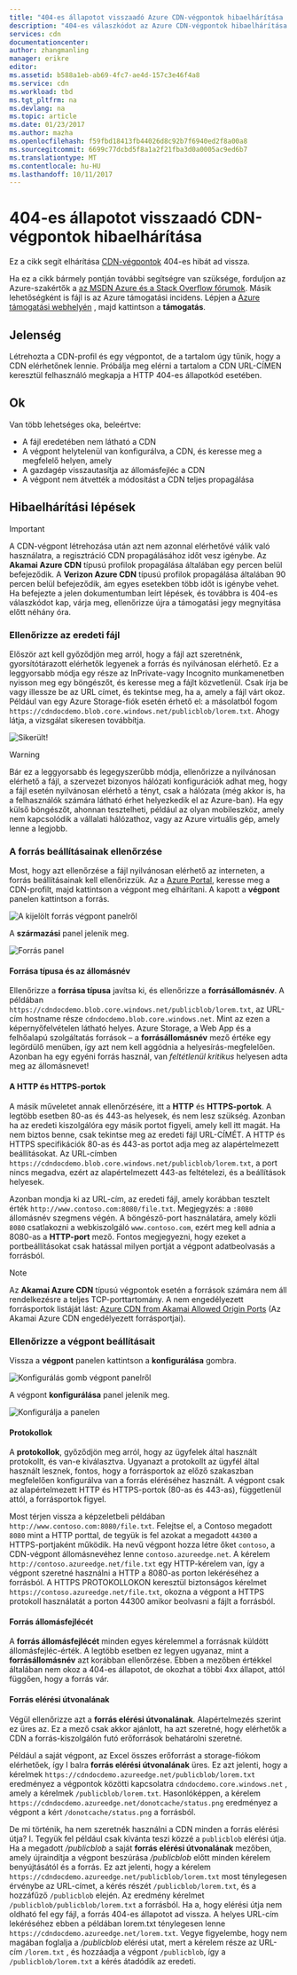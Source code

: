 ```yaml
---
title: "404-es állapotot visszaadó Azure CDN-végpontok hibaelhárítása |} Microsoft Docs"
description: "404-es válaszkódot az Azure CDN-végpontok hibaelhárítása."
services: cdn
documentationcenter: 
author: zhangmanling
manager: erikre
editor: 
ms.assetid: b588a1eb-ab69-4fc7-ae4d-157c3e46f4a8
ms.service: cdn
ms.workload: tbd
ms.tgt_pltfrm: na
ms.devlang: na
ms.topic: article
ms.date: 01/23/2017
ms.author: mazha
ms.openlocfilehash: f59fbd18413fb44026d8c92b7f6940ed2f8a00a8
ms.sourcegitcommit: 6699c77dcbd5f8a1a2f21fba3d0a0005ac9ed6b7
ms.translationtype: MT
ms.contentlocale: hu-HU
ms.lasthandoff: 10/11/2017
---
```

# <a name="troubleshooting-cdn-endpoints-returning-404-statuses"></a>404-es állapotot visszaadó CDN-végpontok hibaelhárítása
Ez a cikk segít elhárítása [CDN-végpontok](cdn-create-new-endpoint.md) 404-es hibát ad vissza.

Ha ez a cikk bármely pontján további segítségre van szüksége, forduljon az Azure-szakértők a [az MSDN Azure és a Stack Overflow fórumok](https://azure.microsoft.com/support/forums/). Másik lehetőségként is fájl is az Azure támogatási incidens. Lépjen a [Azure támogatási webhelyén](https://azure.microsoft.com/support/options/) , majd kattintson a **támogatás**.

## <a name="symptom"></a>Jelenség
Létrehozta a CDN-profil és egy végpontot, de a tartalom úgy tűnik, hogy a CDN elérhetőnek lennie.  Próbálja meg elérni a tartalom a CDN URL-CÍMEN keresztül felhasználó megkapja a HTTP 404-es állapotkód esetében. 

## <a name="cause"></a>Ok
Van több lehetséges oka, beleértve:

* A fájl eredetében nem látható a CDN
* A végpont helytelenül van konfigurálva, a CDN, és keresse meg a megfelelő helyen, amely
* A gazdagép visszautasítja az állomásfejléc a CDN
* A végpont nem átvették a módosítást a CDN teljes propagálása

## <a name="troubleshooting-steps"></a>Hibaelhárítási lépések
> [!IMPORTANT]
> A CDN-végpont létrehozása után azt nem azonnal elérhetővé válik való használatra, a regisztráció CDN propagálásához időt vesz igénybe.  Az <b>Akamai Azure CDN</b> típusú profilok propagálása általában egy percen belül befejeződik.  A <b>Verizon Azure CDN</b> típusú profilok propagálása általában 90 percen belül befejeződik, ám egyes esetekben több időt is igénybe vehet.  Ha befejezte a jelen dokumentumban leírt lépések, és továbbra is 404-es válaszkódot kap, várja meg, ellenőrizze újra a támogatási jegy megnyitása előtt néhány óra.
> 
> 

### <a name="check-the-origin-file"></a>Ellenőrizze az eredeti fájl
Először azt kell győződjön meg arról, hogy a fájl azt szeretnénk, gyorsítótárazott elérhetők legyenek a forrás és nyilvánosan elérhető.  Ez a leggyorsabb módja egy része az InPrivate-vagy Incognito munkamenetben nyisson meg egy böngészőt, és keresse meg a fájlt közvetlenül.  Csak írja be vagy illessze be az URL címet, és tekintse meg, ha a, amely a fájl várt okoz.  Például van egy Azure Storage-fiók esetén érhető el: a másolatból fogom `https://cdndocdemo.blob.core.windows.net/publicblob/lorem.txt`.  Ahogy látja, a vizsgálat sikeresen továbbítja.

![Sikerült!](./media/cdn-troubleshoot-endpoint/cdn-origin-file.png)

> [!WARNING]
> Bár ez a leggyorsabb és legegyszerűbb módja, ellenőrizze a nyilvánosan elérhető a fájl, a szervezet bizonyos hálózati konfigurációk adhat meg, hogy a fájl esetén nyilvánosan elérhető a tényt, csak a hálózata (még akkor is, ha a felhasználók számára látható érhet helyezkedik el az Azure-ban).  Ha egy külső böngészőt, ahonnan tesztelheti, például az olyan mobileszköz, amely nem kapcsolódik a vállalati hálózathoz, vagy az Azure virtuális gép, amely lenne a legjobb.
> 
> 

### <a name="check-the-origin-settings"></a>A forrás beállításainak ellenőrzése
Most, hogy azt ellenőrzése a fájl nyilvánosan elérhető az interneten, a forrás beállításainak kell ellenőrizzük.  Az a [Azure Portal](https://portal.azure.com), keresse meg a CDN-profilt, majd kattintson a végpont meg elhárítani.  A kapott a **végpont** panelen kattintson a forrás.  

![A kijelölt forrás végpont panelről](./media/cdn-troubleshoot-endpoint/cdn-endpoint.png)

A **származási** panel jelenik meg. 

![Forrás panel](./media/cdn-troubleshoot-endpoint/cdn-origin-settings.png)

#### <a name="origin-type-and-hostname"></a>Forrása típusa és az állomásnév
Ellenőrizze a **forrása típusa** javítsa ki, és ellenőrizze a **forrásállomásnév**.  A példában `https://cdndocdemo.blob.core.windows.net/publicblob/lorem.txt`, az URL-cím hostname része `cdndocdemo.blob.core.windows.net`.  Mint az ezen a képernyőfelvételen látható helyes.  Azure Storage, a Web App és a felhőalapú szolgáltatás források – a **forrásállomásnév** mező értéke egy legördülő menüben, így azt nem kell aggódnia a helyesírás-megfelelően.  Azonban ha egy egyéni forrás használ, van *feltétlenül kritikus* helyesen adta meg az állomásnevet!

#### <a name="http-and-https-ports"></a>A HTTP és HTTPS-portok
A másik műveletet annak ellenőrzésére, itt a **HTTP** és **HTTPS-portok**.  A legtöbb esetben 80-as és 443-as helyesek, és nem lesz szükség.  Azonban ha az eredeti kiszolgálóra egy másik portot figyeli, amely kell itt magát.  Ha nem biztos benne, csak tekintse meg az eredeti fájl URL-CÍMÉT.  A HTTP és HTTPS specifikációk 80-as és 443-as portot adja meg az alapértelmezett beállításokat. Az URL-címben `https://cdndocdemo.blob.core.windows.net/publicblob/lorem.txt`, a port nincs megadva, ezért az alapértelmezett 443-as feltételezi, és a beállítások helyesek.  

Azonban mondja ki az URL-cím, az eredeti fájl, amely korábban tesztelt érték `http://www.contoso.com:8080/file.txt`.  Megjegyzés: a `:8080` állomásnév szegmens végén.  A böngésző-port használatára, amely közli `8080` csatlakozni a webkiszolgáló `www.contoso.com`, ezért meg kell adnia a 8080-as a **HTTP-port** mező.  Fontos megjegyezni, hogy ezeket a portbeállításokat csak hatással milyen portját a végpont adatbeolvasás a forrásból.

> [!NOTE]
> Az **Akamai Azure CDN** típusú végpontok esetén a források számára nem áll rendelkezésre a teljes TCP-porttartomány.  A nem engedélyezett forrásportok listáját lást: [Azure CDN from Akamai Allowed Origin Ports](https://msdn.microsoft.com/library/mt757337.aspx) (Az Akamai Azure CDN engedélyezett forrásportjai).  
> 
> 

### <a name="check-the-endpoint-settings"></a>Ellenőrizze a végpont beállításait
Vissza a **végpont** panelen kattintson a **konfigurálása** gombra.

![Konfigurálás gomb végpont panelről](./media/cdn-troubleshoot-endpoint/cdn-endpoint-configure-button.png)

A végpont **konfigurálása** panel jelenik meg.

![Konfigurálja a panelen](./media/cdn-troubleshoot-endpoint/cdn-configure.png)

#### <a name="protocols"></a>Protokollok
A **protokollok**, győződjön meg arról, hogy az ügyfelek által használt protokollt, és van-e kiválasztva.  Ugyanazt a protokollt az ügyfél által használt lesznek, fontos, hogy a forrásportok az előző szakaszban megfelelően konfigurálva van a forrás eléréséhez használt.  A végpont csak az alapértelmezett HTTP és HTTPS-portok (80-as és 443-as), függetlenül attól, a forrásportok figyel.

Most térjen vissza a képzeletbeli példában `http://www.contoso.com:8080/file.txt`.  Felejtse el, a Contoso megadott `8080` mint a HTTP porttal, de tegyük is fel azokat a megadott `44300` a HTTPS-portjaként működik.  Ha nevű végpont hozza létre őket `contoso`, a CDN-végpont állomásnevéhez lenne `contoso.azureedge.net`.  A kérelem `http://contoso.azureedge.net/file.txt` egy HTTP-kérelem van, így a végpont szeretné használni a HTTP a 8080-as porton lekéréséhez a forrásból.  A HTTPS PROTOKOLLOKON keresztül biztonságos kérelmet `https://contoso.azureedge.net/file.txt`, okozna a végpont a HTTPS protokoll használatát a porton 44300 amikor beolvasni a fájlt a forrásból.

#### <a name="origin-host-header"></a>Forrás állomásfejlécét
A **forrás állomásfejlécét** minden egyes kérelemmel a forrásnak küldött állomásfejléc-érték.  A legtöbb esetben ez legyen ugyanaz, mint a **forrásállomásnév** azt korábban ellenőrzése.  Ebben a mezőben értékkel általában nem okoz a 404-es állapotot, de okozhat a többi 4xx állapot, attól függően, hogy a forrás vár.

#### <a name="origin-path"></a>Forrás elérési útvonalának
Végül ellenőrizze azt a **forrás elérési útvonalának**.  Alapértelmezés szerint ez üres az.  Ez a mező csak akkor ajánlott, ha azt szeretné, hogy elérhetők a CDN a forrás-kiszolgálón futó erőforrások behatárolni szeretné.  

Például a saját végpont, az Excel összes erőforrást a storage-fiókom elérhetőek, így I balra **forrás elérési útvonalának** üres.  Ez azt jelenti, hogy a kérelmek `https://cdndocdemo.azureedge.net/publicblob/lorem.txt` eredményez a végpontok közötti kapcsolatra `cdndocdemo.core.windows.net` , amely a kérelmek `/publicblob/lorem.txt`.  Hasonlóképpen, a kérelem `https://cdndocdemo.azureedge.net/donotcache/status.png` eredményez a végpont a kért `/donotcache/status.png` a forrásból.

De mi történik, ha nem szeretnék használni a CDN minden a forrás elérési útja?  I. Tegyük fel például csak kívánta teszi közzé a `publicblob` elérési útja.  Ha a megadott */publicblob* a saját **forrás elérési útvonalának** mezőben, amely újraindítja a végpont beszúrása */publicblob* előtt minden kérelem benyújtásától és a forrás.  Ez azt jelenti, hogy a kérelem `https://cdndocdemo.azureedge.net/publicblob/lorem.txt` most ténylegesen érvénybe az URL-címet, a kérés részét `/publicblob/lorem.txt`, és a hozzáfűző `/publicblob` elején. Az eredmény kérelmet `/publicblob/publicblob/lorem.txt` a forrásból.  Ha a, hogy elérési útja nem oldható fel egy fájl, a forrás 404-es állapotot ad vissza.  A helyes URL-cím lekéréséhez ebben a példában lorem.txt ténylegesen lenne `https://cdndocdemo.azureedge.net/lorem.txt`.  Vegye figyelembe, hogy nem magában foglalja a */publicblob* elérési utat, mert a kérelem része az URL-cím `/lorem.txt` , és hozzáadja a végpont `/publicblob`, így a `/publicblob/lorem.txt` a kérés átadódik az eredeti.

